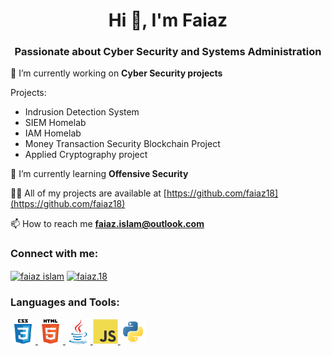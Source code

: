 <h1 align="center">Hi 👋, I'm Faiaz</h1>
<h3 align="center">Passionate about Cyber Security and Systems Administration</h3>

🔭 I’m currently working on **Cyber Security projects**

  Projects:
  - Indrusion Detection System
  - SIEM Homelab
  - IAM Homelab
  - Money Transaction Security Blockchain Project
  - Applied Cryptography project

🌱 I’m currently learning **Offensive Security**

👨‍💻 All of my projects are available at [https://github.com/faiaz18](https://github.com/faiaz18)

📫 How to reach me **faiaz.islam@outlook.com**

<h3 align="left">Connect with me:</h3>
<p align="left">
<a href="https://linkedin.com/in/faiaz-islam-884b17247" target="blank"><img align="center" src="https://raw.githubusercontent.com/rahuldkjain/github-profile-readme-generator/master/src/images/icons/Social/linked-in-alt.svg" alt="faiaz islam" height="30" width="40" /></a>
<a href="https://instagram.com/faiaz.18" target="blank"><img align="center" src="https://raw.githubusercontent.com/rahuldkjain/github-profile-readme-generator/master/src/images/icons/Social/instagram.svg" alt="faiaz.18" height="30" width="40" /></a>
</p>

<h3 align="left">Languages and Tools:</h3>
<p align="left"> <a href="https://www.w3schools.com/css/" target="_blank" rel="noreferrer"> <img src="https://raw.githubusercontent.com/devicons/devicon/master/icons/css3/css3-original-wordmark.svg" alt="css3" width="40" height="40"/> </a> <a href="https://www.w3.org/html/" target="_blank" rel="noreferrer"> <img src="https://raw.githubusercontent.com/devicons/devicon/master/icons/html5/html5-original-wordmark.svg" alt="html5" width="40" height="40"/> </a> <a href="https://www.java.com" target="_blank" rel="noreferrer"> <img src="https://raw.githubusercontent.com/devicons/devicon/master/icons/java/java-original.svg" alt="java" width="40" height="40"/> </a> <a href="https://developer.mozilla.org/en-US/docs/Web/JavaScript" target="_blank" rel="noreferrer"> <img src="https://raw.githubusercontent.com/devicons/devicon/master/icons/javascript/javascript-original.svg" alt="javascript" width="40" height="40"/> </a> <a href="https://www.python.org" target="_blank" rel="noreferrer"> <img src="https://raw.githubusercontent.com/devicons/devicon/master/icons/python/python-original.svg" alt="python" width="40" height="40"/> </a> </p>
